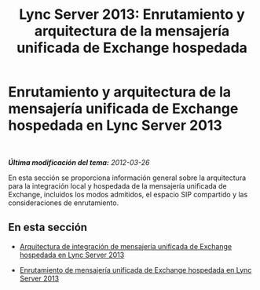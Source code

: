 ﻿---
title: 'Lync Server 2013: Enrutamiento y arquitectura de la mensajería unificada de Exchange hospedada'
TOCTitle: Enrutamiento y arquitectura de la mensajería unificada de Exchange hospedada
ms:assetid: 4ea4a2ce-01d9-4209-bf8e-98fa9027fb7a
ms:mtpsurl: https://technet.microsoft.com/es-es/library/Gg398318(v=OCS.15)
ms:contentKeyID: 48275241
ms.date: 01/07/2017
mtps_version: v=OCS.15
ms.translationtype: HT
---

# Enrutamiento y arquitectura de la mensajería unificada de Exchange hospedada en Lync Server 2013

 

_**Última modificación del tema:** 2012-03-26_

En esta sección se proporciona información general sobre la arquitectura para la integración local y hospedada de la mensajería unificada de Exchange, incluidos los modos admitidos, el espacio SIP compartido y las consideraciones de enrutamiento.

## En esta sección

  - [Arquitectura de integración de mensajería unificada de Exchange hospedada en Lync Server 2013](lync-server-2013-hosted-exchange-um-integration-architecture.md)

  - [Enrutamiento de mensajería unificada de Exchange hospedada en Lync Server 2013](lync-server-2013-hosted-exchange-um-routing.md)

